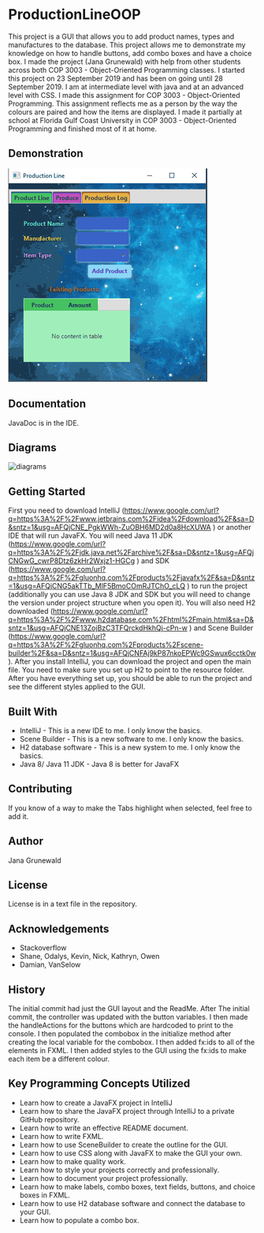 # ProductionLineOOP

This project is a GUI that allows you to add product names, types and manufactures to the database. This project allows me to demonstrate my knowledge on how to handle buttons, add combo boxes and have a choice box. I made the project (Jana Grunewald) with help from other students across both COP 3003 - Object-Oriented Programming classes. I started this project on 23 September 2019 and has been on going until 28 September 2019. I am at intermediate level with java and at an advanced level with CSS. I made this assignment for COP 3003 - Object-Oriented Programming. This assignment reflects me as a person by the way the 
colours are paired and how the items are displayed. I made it partially at school at Florida Gulf Coast University in COP 3003 - Object-Oriented Programming and finished most of it at home.

## Demonstration

![](oop3003.gif)

## Documentation

JavaDoc is in the IDE. 

## Diagrams

<img src="https://i.ibb.co/BNLH0Nq/diagrams.png" alt="diagrams" border="0"></a>

## Getting Started

First you need to download IntelliJ (https://www.google.com/url?q=https%3A%2F%2Fwww.jetbrains.com%2Fidea%2Fdownload%2F&sa=D&sntz=1&usg=AFQjCNE_PgkWWh-ZuOBH6MD2d0a8HcXUWA ) or another IDE that will run JavaFX. You will need Java 11 JDK (https://www.google.com/url?q=https%3A%2F%2Fjdk.java.net%2Farchive%2F&sa=D&sntz=1&usg=AFQjCNGwG_cwrP8Dtz6zkHr2Wxjz1-HGCg ) and SDK (https://www.google.com/url?q=https%3A%2F%2Fgluonhq.com%2Fproducts%2Fjavafx%2F&sa=D&sntz=1&usg=AFQjCNG5akTTb_MlF5BmoCOmRJTChO_cLQ ) to run the project (additionally you can use Java 8 JDK and SDK but you will need to change the version under project structure when you open it). You will also need H2 downloaded (https://www.google.com/url?q=https%3A%2F%2Fwww.h2database.com%2Fhtml%2Fmain.html&sa=D&sntz=1&usg=AFQjCNE13ZojBzC3TFQrckdHkhQj-cPn-w ) and Scene Builder (https://www.google.com/url?q=https%3A%2F%2Fgluonhq.com%2Fproducts%2Fscene-builder%2F&sa=D&sntz=1&usg=AFQjCNFAj9kP87nkoEPWc9GSwux6cctk0w ). After you install IntelliJ, you can download the project and open the main file. You need to make sure you set up H2 to point to the resource folder. After you have everything set up, you should be able to run the project and see the different styles applied to the GUI.

## Built With

 - IntelliJ - This is a new IDE to me. I only know the basics.
 - Scene Builder - This is a new software to me. I only know the basics.
 - H2 database software - This is a new system to me. I only know the basics.
 - Java 8/ Java 11 JDK - Java 8 is better for JavaFX

## Contributing

If you know of a way to make the Tabs highlight when selected, feel free to add it.

## Author

Jana Grunewald

## License

License is in a text file in the repository.

## Acknowledgements

  - Stackoverflow
  - Shane, Odalys, Kevin, Nick, Kathryn, Owen
  - Damian, VanSelow
  
## History

The initial commit had just the GUI layout and the ReadMe. After The initial commit, the controller was updated with the button variables. I then made the handleActions for the buttons which are hardcoded to print to the console. I then populated the combobox in the initialize method after creating the local variable for the combobox. I then added fx:ids to all of the elements in FXML. I then added styles to the GUI using the fx:ids to make each item be a different colour.

## Key Programming Concepts Utilized

- Learn how to create a JavaFX project in IntelliJ
- Learn how to share the JavaFX project through IntelliJ to a private GitHub repository.
- Learn how to write an effective README document.
- Learn how to write FXML.
- Learn how to use SceneBuilder to create the outline for the GUI.
- Learn how to use CSS along with JavaFX to make the GUI your own.
- Learn how to make quality work.
- Learn how to style your projects correctly and professionally.
- Learn how to document your project professionally.
- Learn how to make labels, combo boxes, text fields, buttons, and choice boxes in FXML.
- Learn how to use H2 database software and connect the database to your GUI.
- Learn how to populate a combo box. 
